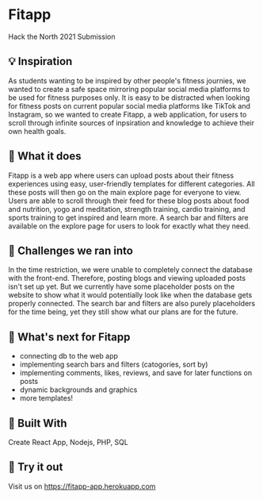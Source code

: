 # Fitapp
Hack the North 2021 Submission

## 💡 Inspiration
As students wanting to be inspired by other people's fitness journies, we wanted to create a safe space mirroring popular social media platforms to be used for fitness purposes only. It is easy to be distracted when looking for fitness posts on current popular social media platforms like TikTok and Instagram, so we wanted to create Fitapp, a web application, for users to scroll through infinite sources of inpsiration and knowledge to achieve their own health goals.

## 📜 What it does
Fitapp is a web app where users can upload posts about their fitness experiences using easy, user-friendly templates for different categories. All these posts will then go on the main explore page for everyone to view. Users are able to scroll through their feed for these blog posts about food and nutrition, yogo and meditation, strength training, cardio training, and sports training to get inspired and learn more. A search bar and filters are available on the explore page for users to look for exactly what they need.
<!--
## ⚡️ How we built it
## 🤝 Accomplishments that we're proud of
## 🙌 What we learned
-->
## 👣 Challenges we ran into
In the time restriction, we were unable to completely connect the database with the front-end. Therefore, posting blogs and viewing uploaded posts isn't set up yet. But we currently have some placeholder posts on the website to show what it would potentially look like when the database gets properly connected. The search bar and filters are also purely placeholders for the time being, yet they still show what our plans are for the future.

## 🚚 What's next for Fitapp
- connecting db to the web app 
- implementing search bars and filters (catogories, sort by)
- implementing comments, likes, reviews, and save for later functions on posts
- dynamic backgrounds and graphics
- more templates!

## 🔨 Built With
Create React App, Nodejs, PHP, SQL
## 🙌 Try it out
Visit us on https://fitapp-app.herokuapp.com



